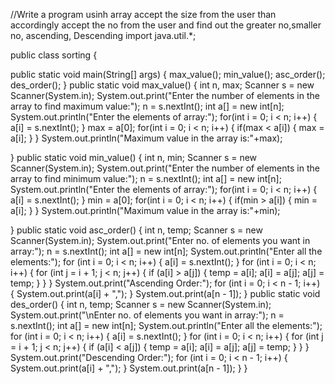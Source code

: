 //Write a program usinh array accept the size from the user than accordingly accept the no from the user and find out the greater no,smaller no, ascending, Descending
import java.util.*;

public class sorting {

public static void main(String[] args)
{
max_value();
min_value();
asc_order();
des_order();
}
public static void max_value()
{
  int n, max;
Scanner s = new Scanner(System.in);
System.out.print("Enter the number of elements in the array to find maximum value:");
n = s.nextInt();
int a[] = new int[n];
System.out.println("Enter the elements of array:");
for(int i = 0; i < n; i++)
{
a[i] = s.nextInt();
}
max = a[0];
for(int i = 0; i < n; i++)
{
if(max < a[i])
{
max = a[i];
}
}
System.out.println("Maximum value in the array is:"+max);

}
public static void min_value()
{
int n, min;
Scanner s = new Scanner(System.in);
System.out.print("Enter the number of elements in the array to find minimum value:");
n = s.nextInt();
int a[] = new int[n];
System.out.println("Enter the elements of array:");
for(int i = 0; i < n; i++)
{
a[i] = s.nextInt();
}
min = a[0];
for(int i = 0; i < n; i++)
{
if(min > a[i])
{
min = a[i];
}
}
System.out.println("Maximum value in the array is:"+min);

}
public static void asc_order()
{
int n, temp;
        Scanner s = new Scanner(System.in);
        System.out.print("Enter no. of elements you want in array:");
        n = s.nextInt();
        int a[] = new int[n];
        System.out.println("Enter all the elements:");
        for (int i = 0; i < n; i++) 
        {
            a[i] = s.nextInt();
        }
        for (int i = 0; i < n; i++) 
        {
            for (int j = i + 1; j < n; j++) 
            {
                if (a[i] > a[j]) 
                {
                    temp = a[i];
                    a[i] = a[j];
                    a[j] = temp;
                }
            }
        }
        System.out.print("Ascending Order:");
        for (int i = 0; i < n - 1; i++) 
        {
            System.out.print(a[i] + ",");
        }
        System.out.print(a[n - 1]);
    }
public static void des_order()
{
int n, temp;
        Scanner s = new Scanner(System.in);
        System.out.print("\nEnter no. of elements you want in array:");
        n = s.nextInt();
        int a[] = new int[n];
        System.out.println("Enter all the elements:");
        for (int i = 0; i < n; i++) 
        {
            a[i] = s.nextInt();
        }
        for (int i = 0; i < n; i++) 
        {
            for (int j = i + 1; j < n; j++) 
            {
                if (a[i] < a[j]) 
                {
                    temp = a[i];
                    a[i] = a[j];
                    a[j] = temp;
                }
            }
        }
        System.out.print("Descending Order:");
        for (int i = 0; i < n - 1; i++) 
        {
            System.out.print(a[i] + ",");
        }
        System.out.print(a[n - 1]);
    }
}
